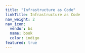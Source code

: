 ```yaml
---
title: "Infrastructure as Code"
linkTitle: Infrastructure as Code
nav_weight: 2
nav_icon:
  vendor: bs
  name: book
  color: indigo
featured: true
---
```

